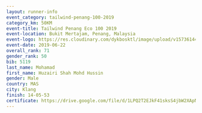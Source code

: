 ```yaml
--- 
layout: runner-info 
event_category: tailwind-penang-100-2019 
category_km: 50KM 
event-title: Tailwind Penang Eco 100 2019 
event-location: Bukit Mertajam, Penang, Malaysia 
event-logo: https://res.cloudinary.com/dykbosktl/image/upload/v1573614442/Logo/Logo_gqlzi3.jpg 
event-date: 2019-06-22 
overall_rank: 71
gender_rank: 50
bib: 5119
last_name: Mohamad
first_name: Huzairi Shah Mohd Hussin
gender: Male
country: MAS
city: Klang
finish: 14-05-53
certificate: https://drive.google.com/file/d/1LPQ2T2EJkF41sksS4jbW2XApN9qvnBj/view?usp=sharing
--- 
```

